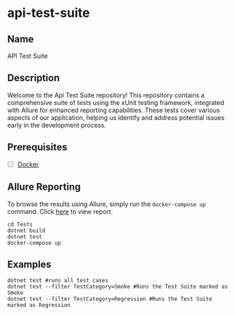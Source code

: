 # api-test-suite

## Name
API Test Suite

## Description
Welcome to the Api Test Suite repository! This repository contains a comprehensive suite of tests using the xUnit testing framework, integrated with Allure for enhanced reporting capabilities. These tests cover various aspects of our application, helping us identify and address potential issues early in the development process.

## Prerequisites
- [ ] [Docker](https://docs.docker.com/get-docker/)

## Allure Reporting
To browse the results using Allure, simply run the ```docker-compose up``` command.
Click [here](http://localhost:5050/allure-docker-service/projects/default/reports/latest/index.html) to view report.
```
cd Tests
dotnet build
dotnet test
docker-compose up
```

## Examples
```
dotnet test #runs all test cases
dotnet test --filter TestCategory=Smoke #Runs the Test Suite marked as Smoke
dotnet test --filter TestCategory=Regression #Runs the Test Suite marked as Regression
```
